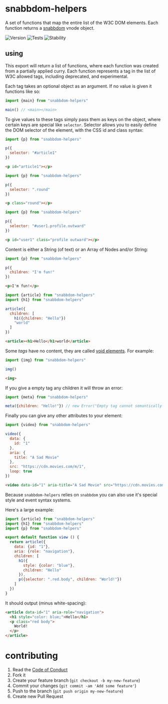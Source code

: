# snabbdom-helpers

A set of functions that map the entire list of the W3C DOM elements. Each function returns a [snabbdom]() vnode object.

![Version][BADGE_VERSION]
![Tests][BADGE_TRAVIS]
![Stability][BADGE_STABILITY]


## using

This export will return a list of functions, where each function was created from a partially applied curry. Each function represents a tag in the list of W3C allowed tags, including deprecated, and experimental.

Each tag takes an optional object as an argument. If no value is given it functions like so:

``` javascript
import {main} from "snabbdom-helpers"

main() // <main></main>
```

To give values to these tags simply pass them as keys on the object, where certain keys are special like `selector`. Selector allows you to easily define the DOM selector of the element, with the CSS id and class syntax:

``` javascript
import {p} from "snabbdom-helpers"

p({
  selector: "#article1"
})
```

``` html
<p id="article1"></p>
```

``` javascript
import {p} from "snabbdom-helpers"

p({
  selector: ".round"
})
```

``` html
<p class="round"></p>
```

``` javascript
import {p} from "snabbdom-helpers"

p({
  selector: "#user1.profile.outward"
})
```

``` html
<p id="user1" class="profile outward"></p>
```

Content is either a String (of text) or an Array of Nodes and/or String:

``` javascript
import {p} from "snabbdom-helpers"

p({
  children: "I'm fun!"
})
```

``` html
<p>I'm fun!</p>
```

``` javascript
import {article} from "snabbdom-helpers"
import {h1} from "snabbdom-helpers"

article({
  children: [
    h1({children: "Hello"})
    "world"
  ]
})
```

``` html
<article><h1>Hello</h1>world</article>
```

Some *tags* have no content, they are called [void elements](https://www.w3.org/TR/html-markup/syntax.html#syntax-elements). For example:

``` javascript
import {img} from "snabbdom-helpers"

img()
```

``` html
<img>
```

If you give a empty tag any children it will throw an error:

``` javascript
import {meta} from "snabbdom-helpers"

meta({children: "Hello!"}) // new Error("Empty tag cannot semantically have children")
```

Finally you can give any other attributes to your element:

``` javascript
import {video} from "snabbdom-helpers"

video({
  data: {
    id: "1"
  },
  aria: {
    title: "A Sad Movie"
  },
  src: "https://cdn.movies.com/m/1",
  loop: true
})
```

``` html
<video data-id="1" aria-title="A Sad Movie" src="https://cdn.movies.com/m/1" loop></video>
```

Because `snabbdom-helpers` relies on `snabbdom` you can also use it's special style and event syntax systems.

Here's a large example:

``` javascript
import {article} from "snabbdom-helpers"
import {h1} from "snabbdom-helpers"
import {p} from "snabbdom-helpers"

export default function view () {
  return article({
    data: {id: "1"},
    aria: {role: "navigation"},
    children: [
      h1({
        style: {color: "blue"},
        children: "Hello"
      }),
      p({selector: ".red.body", children: "World!"})
    ]
  })
}
```

It should output (minus white-spacing):

``` html
<article data-id="1" aria-role="navigation">
  <h1 style="color: blue;">Hello</h1>
  <p class="red body">
    World!
  </p>
</article>
```


# contributing

  1. Read the [Code of Conduct](/CONDUCT.md)
  2. Fork it
  3. Create your feature branch (`git checkout -b my-new-feature`)
  4. Commit your changes (`git commit -am 'Add some feature'`)
  5. Push to the branch (`git push origin my-new-feature`)
  6. Create new Pull Request


[BADGE_TRAVIS]: https://img.shields.io/travis/krainboltgreene/hsdk.js.svg?maxAge=2592000&style=flat-square
[BADGE_VERSION]: https://img.shields.io/npm/v/hsdk.svg?maxAge=2592000&style=flat-square
[BADGE_STABILITY]: https://img.shields.io/badge/stability-strong-green.svg?maxAge=2592000&style=flat-square
